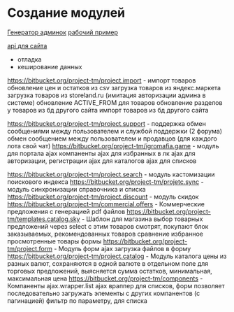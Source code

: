 Создание модулей
================

[Генератор админок](https://github.com/DigitalWand/digitalwand.admin_helper)
[рабочий пример](https://github.com/niksamokhvalov/demo.adminhelper)

[api для сайта](https://bitbucket.org/project-tm/project.core)
- отладка
- кеширование данных

https://bitbucket.org/project-tm/project.import - импорт товаров
обновление цен и остатков из csv
загрузка товаров из яндекс.маркета
загрузка товаров из storeland.ru (имитация авторизации админа в системе)
обновление ACTIVE_FROM для товаров
обновление разделов у товаров из бд другого сайта
импорт товаров из бд другого сайта


https://bitbucket.org/project-tm/project.support - поддержка
обмен сообщениями между пользователем и службой поддержки (2 форума)
обмен сообщением между пользователем и продавцов (для каждого лота свой чат)
https://bitbucket.org/project-tm/igromafia.game - модуль для портала
ajax компаненты
ajax для избранных в лк
ajax для авторизации, регистрации
ajax для каталогов
ajax для списков

https://bitbucket.org/project-tm/project.search - модуль кастомизации поискового индекса
https://bitbucket.org/project-tm/projetc.sync - модуль синхронизации справочника и списка
https://bitbucket.org/project-tm/project.discount - модуль скидок
https://bitbucket.org/project-tm/commercial.offers - Коммерческие предложения с генерацией pdf файлов
https://bitbucket.org/project-tm/templates.catalog.sky - Шаблон для магазина
выбор товарных предложений через select
c этим товаров смотрят, покупают
блок заказываемых, рекомендованных товаров
сравнение
избранное
просмотренные товары
формы
https://bitbucket.org/project-tm/project.form - Модуль форм
ajax загрузка файлов в форму
https://bitbucket.org/project-tm/project.catalog - Модуль каталога
цены из разных валют, сохраняются в одной валюте в отдельном поле
для торговых предложений, выясняется сумма остатков, минимальная, максимальная цена
https://bitbucket.org/project-tm/components - Компаненты
ajax.wrapper.list
ajax враппер для списков, форм
позволяет последовательно загружать элементы с других компанентов (с пагинацией)
фильтр по параметру, для списка
